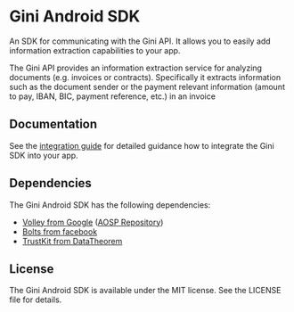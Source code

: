 Gini Android SDK
================

An SDK for communicating with the Gini API. It allows you to easily add information extraction capabilities to your app.

The Gini API provides an information extraction service for analyzing documents (e.g. invoices or contracts).
Specifically it extracts information such as the document sender or the payment relevant information (amount to pay,
IBAN, BIC, payment reference, etc.) in an invoice

Documentation
-------------

See the [integration guide](http://developer.gini.net/gini-sdk-android/) for detailed guidance how to
integrate the Gini SDK into your app.

Dependencies
------------

The Gini Android SDK has the following dependencies:

* [Volley from Google](http://developer.android.com/training/volley/index.html) ([AOSP Repository](https://android.googlesource.com/platform/frameworks/volley))
* [Bolts from facebook](https://github.com/BoltsFramework/Bolts-Android)
* [TrustKit from DataTheorem](https://github.com/datatheorem/TrustKit-Android)

License
-------

The Gini Android SDK is available under the MIT license. See the LICENSE file for details.
